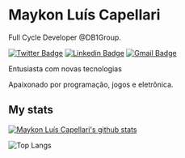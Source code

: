 # Maykon Luís Capellari 

Full Cycle Developer @DB1Group.

[![Twitter Badge](https://img.shields.io/badge/-@maykoncapellari-006D99?style=flat-square&labelColor=006D99&logo=twitter&logoColor=white&link=https://twitter.com/maykoncapellari)](https://twitter.com/maykoncapellari) 
[![Linkedin Badge](https://img.shields.io/badge/-Maykon%20Capellari-006D99?style=flat-square&logo=Linkedin&logoColor=white&link=https://www.linkedin.com/in/maykoncapellari/)](https://www.linkedin.com/in/maykoncapellari/) 
[![Gmail Badge](https://img.shields.io/badge/-maykonluiscapellari@gmail.com-006D99?style=flat-square&logo=Gmail&logoColor=white&link=mailto:maykonluiscapellari@gmail.com)](mailto:maykonluiscapellari@gmail.com)

Entusiasta com novas tecnologias

Apaixonado por programação, jogos e eletrônica.

## My stats

[![Maykon Luís Capellari's github stats](https://github-readme-stats.vercel.app/api?username=maykon&show_icons=true&theme=dark)](https://github.com/maykon)

![Top Langs](https://github-readme-stats.vercel.app/api/top-langs/?username=maykon&show_icons=true&theme=dark)
